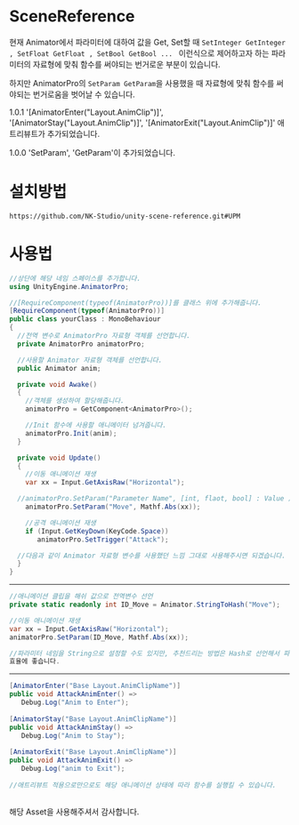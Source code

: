 # SceneReference

  

현재 Animator에서 파라미터에 대하여 값을 Get, Set할 때 ```SetInteger GetInteger , SetFloat GetFloat , SetBool GetBool ... ``` 
이런식으로 제어하고자 하는 파라미터의 자료형에 맞춰 함수를 써야되는 번거로운 부분이 있습니다.

하지만 AnimatorPro의 ``` SetParam GetParam ```을 사용했을 때 자료형에 맞춰 함수를 써야되는 번거로움을 벗어날 수 있습니다.

1.0.1
'[AnimatorEnter("Layout.AnimClip")]', '[AnimatorStay("Layout.AnimClip")]', '[AnimatorExit("Layout.AnimClip")]' 애트리뷰트가 추가되었습니다.

1.0.0
'SetParam', 'GetParam'이 추가되었습니다.

# 설치방법

```` 
https://github.com/NK-Studio/unity-scene-reference.git#UPM
````

# 사용법

``` C#
//상단에 해당 네임 스페이스를 추가합니다.
using UnityEngine.AnimatorPro;

//[RequireComponent(typeof(AnimatorPro))]를 클래스 위에 추가해줍니다.
[RequireComponent(typeof(AnimatorPro))]
public class yourClass : MonoBehaviour
{
  //전역 변수로 AnimatorPro 자료형 객체를 선언합니다.
  private AnimatorPro animatorPro;

  //사용할 Animator 자료형 객체를 선언합니다.
  public Animator anim;

  private void Awake()
  {
    //객체를 생성하여 할당해줍니다. 
    animatorPro = GetComponent<AnimatorPro>();

    //Init 함수에 사용할 애니메이터 넘겨줍니다.
    animatorPro.Init(anim);
  }

  private void Update()
  {
    //이동 애니메이션 재생
    var xx = Input.GetAxisRaw("Horizontal");

  //animatorPro.SetParam("Parameter Name", [int, flaot, bool] : Value );
    animatorPro.SetParam("Move", Mathf.Abs(xx));

    //공격 애니메이션 재생
    if (Input.GetKeyDown(KeyCode.Space))
       animatorPro.SetTrigger("Attack");

  //다음과 같이 Animator 자료형 변수를 사용했던 느낌 그대로 사용해주시면 되겠습니다.
  }    
}
```

---------------------------------------------------------------------------------------
```c#
//애니메이션 클립을 해쉬 값으로 전역변수 선언
private static readonly int ID_Move = Animator.StringToHash("Move");

//이동 애니메이션 재생
var xx = Input.GetAxisRaw("Horizontal");
animatorPro.SetParam(ID_Move, Mathf.Abs(xx));

//파라미터 네임을 String으로 설정할 수도 있지만, 추천드리는 방법은 Hash로 선언해서 파라미터 ID를 입력해주는것이  
효율에 좋습니다.
```
---------------------------------------------------------------------------------------
```c#
[AnimatorEnter("Base Layout.AnimClipName")]
public void AttackAnimEnter() =>
   Debug.Log("Anim to Enter");
    
[AnimatorStay("Base Layout.AnimClipName")]
public void AttackAnimStay() =>
   Debug.Log("Anim to Stay");
    
[AnimatorExit("Base Layout.AnimClipName")]
public void AttackAnimExit() =>
   Debug.Log("anim to Exit");
   
//애트리뷰트 적용으로만으로도 해당 애니메이션 상태에 따라 함수를 실행킬 수 있습니다.
   
```

해당 Asset을 사용해주셔서 감사합니다.
